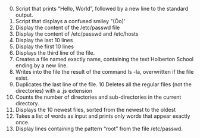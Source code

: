 0. Script that prints “Hello, World”, followed by a new line to the standard output.
1. Script that displays a confused smiley "(Ôo)'
2. Display the content of the /etc/passwd file
3. Display the content of /etc/passwd and /etc/hosts
4. Display the last 10 lines
5. Display the first 10 lines
6. Displays the third line of the file.
7. Creates a file named exactly name, containing the text Holberton School ending by a new line.
8. Writes into the file the result of the command ls -la, overwritten if the file exist.
9. Duplicates the last line of the file.
10 Deletes all the regular files (not the directories) with a .js extension 
11. Counts the number of directories and sub-directories in the current directory.
12. Displays the 10 newest files, sorted from the newest to the oldest
13. Takes a list of words as input and prints only words that appear exactly once.
14. Display lines containing the pattern “root” from the file /etc/passwd.